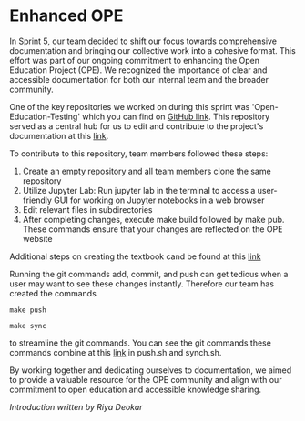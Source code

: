 <!-- #region -->
Enhanced OPE
=====================================

In Sprint 5, our team decided to shift our focus towards comprehensive documentation and bringing our collective work into a cohesive format. This effort was part of our ongoing commitment to enhancing the Open Education Project (OPE). We recognized the importance of clear and accessible documentation for both our internal team and the broader community.

One of the key repositories we worked on during this sprint was 'Open-Education-Testing' which you can find on [GitHub link](https://github.com/EC528-Fall-2023/Open-Education-Testing/tree/book-documentation). This repository served as a central hub for us to edit and contribute to the project's documentation at this [link](https://ec528-fall-2023.github.io/Open-Education-Testing/features).

To contribute to this repository, team members followed these steps:
1. Create an empty repository and all team members clone the same repository 
2. Utilize Jupyter Lab: Run jupyter lab in the terminal to access a user-friendly GUI for working on Jupyter notebooks in a web browser
3. Edit relevant files in subdirectories
4. After completing changes, execute make build followed by make pub. These commands ensure that your changes are reflected on the OPE website

Additional steps on creating the textbook cand be found at this [link](https://riya-deokar.github.io/Documentation/firstBook/dummy_part/chapter.html)

Running the git commands add, commit, and push can get tedious when a user may want to see these changes instantly. Therefore our team has created the commands 
```shell
make push
```
```shell
make sync
```
to streamline the git commands. You can see the git commands these commands combine at this [link](https://github.com/EC528-Fall-2023/Open-Education-Testing/tree/book-documentation/books/features) in push.sh and synch.sh.

By working together and dedicating ourselves to documentation, we aimed to provide a valuable resource for the OPE community and align with our commitment to open education and accessible knowledge sharing.

*Introduction written by Riya Deokar*
<!-- #endregion -->
